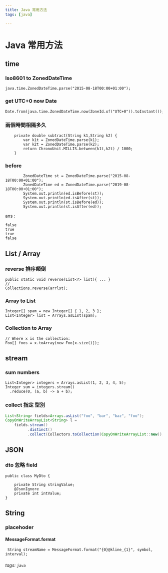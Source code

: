 ```yaml
---
title: Java 常用方法
tags: [java]

---
```


# Java 常用方法

## time

### Iso8601 to ZonedDateTime

```java=
java.time.ZonedDateTime.parse("2015-08-18T00:00+01:00");
```

### get UTC+0 now Date
```java=
Date.from(java.time.ZonedDateTime.now(ZoneId.of("UTC+0")).toInstant());
```

### 兩個時間相隔多久

```java=
    private double subtract(String k1,String k2) {
        var k1t = ZonedDateTime.parse(k1);
        var k2t = ZonedDateTime.parse(k2);
        return ChronoUnit.MILLIS.between(k1t,k2t) / 1000;
    }
```

### before
```java=
        ZonedDateTime st = ZonedDateTime.parse("2015-08-18T00:00+01:00");
        ZonedDateTime ed = ZonedDateTime.parse("2019-08-18T00:00+01:00");
        System.out.println(ed.isBefore(st));
        System.out.println(ed.isAfter(st));
        System.out.println(st.isBefore(ed));
        System.out.println(st.isAfter(ed));
```

ans :
```shell=
false
true
true
false
```

## List / Array

### reverse 排序顛倒
```java=
public static void reverse(List<?> list){ ... }
//
Collections.reverse(arrlst);
```

### Array to List
```java=
Integer[] spam = new Integer[] { 1, 2, 3 };
List<Integer> list = Arrays.asList(spam);
```

### Collection to Array
```java=
// Where x is the collection:
Foo[] foos = x.toArray(new Foo[x.size()]);
```

## stream

### sum numbers
```java=
List<Integer> integers = Arrays.asList(1, 2, 3, 4, 5);
Integer sum = integers.stream()
  .reduce(0, (a, b) -> a + b);
```

### collect 指定 型別

```java
List<String> fields=Arrays.asList("foo", "bar", "baz", "foo");
CopyOnWriteArrayList<String> l =
    fields.stream()
          .distinct()
          .collect(Collectors.toCollection(CopyOnWriteArrayList::new));
```

## JSON

### dto 忽略 field
```java=
public class MyDto {

    private String stringValue;
    @JsonIgnore
    private int intValue;
}
```

## String

### placehoder 

#### MessageFormat.format
```java=
 String streamName = MessageFormat.format("{0}@kline_{1}", symbol, interval);
```

###### tags: `java`

 
